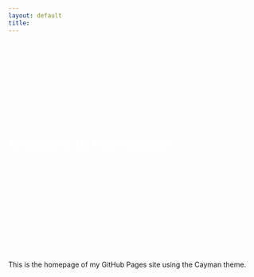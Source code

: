 ```yaml
---
layout: default
title: 
---
```


<style>
  .page-header {
    background-image: url(Android_Feature_1024x500.png);
    background-size: cover;
    background-repeat: no-repeat;
    background-position: center;
    padding: 150px 0;
    margin-bottom: 50px;
  }
  .page-header h1 {
    color: #fff; /* Change this to the desired text color */
  }
</style>

<div class="page-header">
  <h1>Welcome to my website!</h1>
</div>

This is the homepage of my GitHub Pages site using the Cayman theme.
